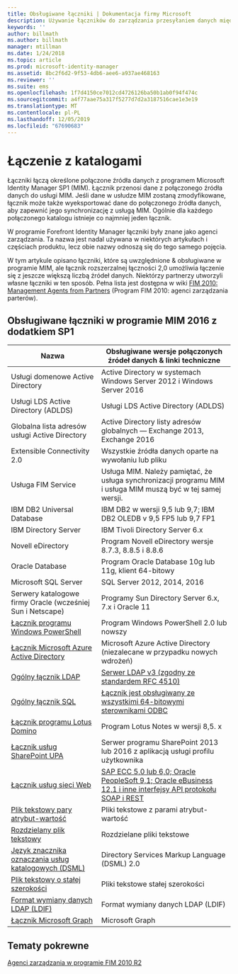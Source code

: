 ```yaml
---
title: Obsługiwane łączniki | Dokumentacja firmy Microsoft
description: Używanie łączników do zarządzania przesyłaniem danych między programem MIM i połączonymi źródłami danych.
keywords: ''
author: billmath
ms.author: billmath
manager: mtillman
ms.date: 1/24/2018
ms.topic: article
ms.prod: microsoft-identity-manager
ms.assetid: 8bc2f6d2-9f53-4db6-aee6-a937ae468163
ms.reviewer: ''
ms.suite: ems
ms.openlocfilehash: 1f7d4150ce7012cd4726126ba50b1ab0f94f474c
ms.sourcegitcommit: a4f77aae75a317f5277d7d2a3187516cae1e3e19
ms.translationtype: MT
ms.contentlocale: pl-PL
ms.lasthandoff: 12/05/2019
ms.locfileid: "67690683"
---
```

# <a name="connect-to-your-directories"></a>Łączenie z katalogami

Łączniki łączą określone połączone źródła danych z programem Microsoft Identity Manager SP1 (MIM). Łącznik przenosi dane z połączonego źródła danych do usługi MIM. Jeśli dane w usłudze MIM zostaną zmodyfikowane, łącznik może także wyeksportować dane do połączonego źródła danych, aby zapewnić jego synchronizację z usługą MIM. Ogólnie dla każdego połączonego katalogu istnieje co najmniej jeden łącznik.

W programie Forefront Identity Manager łączniki były znane jako agenci zarządzania. Ta nazwa jest nadal używana w niektórych artykułach i częściach produktu, lecz obie nazwy odnoszą się do tego samego pojęcia.

W tym artykule opisano łączniki, które są uwzględnione & obsługiwane w programie MIM, ale łącznik rozszerzalnej łączności 2,0 umożliwia łączenie się z jeszcze większą liczbą źródeł danych. Niektórzy partnerzy utworzyli własne łączniki w ten sposób. Pełna lista jest dostępna w wiki [FIM 2010: Management Agents from Partners](http://social.technet.microsoft.com/wiki/contents/articles/1589.fim-2010-management-agents-from-partners.aspx) (Program FIM 2010: agenci zarządzania parterów).

## <a name="supported-connectors-in-mim-2016-sp1"></a>Obsługiwane łączniki w programie MIM 2016 z dodatkiem SP1

| Nazwa | Obsługiwane wersje połączonych źródeł danych & linki techniczne |
| ---- | ----------------------------------------------- |
| Usługi domenowe Active Directory | Active Directory w systemach Windows Server 2012 i Windows Server 2016 |
| Usługi LDS Active Directory (ADLDS) | Usługi LDS Active Directory (ADLDS) |
| Globalna lista adresów usługi Active Directory | Active Directory listy adresów globalnych — Exchange 2013, Exchange 2016 |
| Extensible Connectivity 2.0 | Wszystkie źródła danych oparte na wywołaniu lub pliku |
| Usługa FIM Service | Usługa MIM. Należy pamiętać, że usługa synchronizacji programu MIM i usługa MIM muszą być w tej samej wersji. |
| IBM DB2 Universal Database | IBM DB2 w wersji 9,5 lub 9,7; IBM DB2 OLEDB v 9,5 FP5 lub 9,7 FP1 |
| IBM Directory Server | IBM Tivoli Directory Server 6.x |
| Novell eDirectory | Program Novell eDirectory wersje 8.7.3, 8.8.5 i 8.8.6 |
| Oracle Database | Program Oracle Database 10g lub 11g, klient 64-bitowy |
| Microsoft SQL Server | SQL Server 2012, 2014, 2016 |
| Serwery katalogowe firmy Oracle (wcześniej Sun i Netscape) | Programy Sun Directory Server 6.x, 7.x i Oracle 11 |
| [Łącznik programu Windows PowerShell](https://msdn.microsoft.com/library/dn640417.aspx) | Program Windows PowerShell 2.0 lub nowszy |
| [Łącznik Microsoft Azure Active Directory](https://msdn.microsoft.com/library/dn511001.aspx) | Microsoft Azure Active Directory (niezalecane w przypadku nowych wdrożeń) |
| [Ogólny łącznik LDAP](https://msdn.microsoft.com/library/dn510997.aspx) | [Serwer LDAP v3 (zgodny ze standardem RFC 4510)](reference/microsoft-identity-manager-2016-connector-genericldap.md#overview-of-the-generic-ldap-connector) |
| [Ogólny łącznik SQL](reference/microsoft-identity-manager-2016-connector-genericsql.md) | [Łącznik jest obsługiwany ze wszystkimi 64-bitowymi sterownikami ODBC](reference/microsoft-identity-manager-2016-connector-genericsql.md#overview-of-the-generic-sql-connector) |
| [Łącznik programu Lotus Domino](https://msdn.microsoft.com/library/hh859750.aspx) | Program Lotus Notes w wersji 8,5. x |
| [Łącznik usług SharePoint UPA](https://msdn.microsoft.com/library/dn511003.aspx) | Serwer programu SharePoint 2013 lub 2016 z aplikacją usługi profilu użytkownika |
| [Łącznik usług sieci Web](https://www.microsoft.com/en-us/download/details.aspx?id=51495) | [SAP ECC 5,0 lub 6,0; Oracle PeopleSoft 9,1; Oracle eBusiness 12,1 i inne interfejsy API protokołu SOAP i REST](https://docs.microsoft.com/microsoft-identity-manager/reference/microsoft-identity-manager-2016-ma-ws) |
| [Plik tekstowy pary atrybut-wartość](https://technet.microsoft.com/library/cc708644(v=ws.10).aspx) | Pliki tekstowe z parami atrybut-wartość |
| [Rozdzielany plik tekstowy](https://technet.microsoft.com/library/cc720612(v=ws.10).aspx) | Rozdzielane pliki tekstowe |
| [Język znacznika oznaczania usług katalogowych (DSML)](https://technet.microsoft.com/library/cc720660(v=ws.10).aspx) | Directory Services Markup Language (DSML) 2.0 |
| [Plik tekstowy o stałej szerokości](https://technet.microsoft.com/library/cc720633(v=ws.10).aspx) | Pliki tekstowe stałej szerokości |
| [Format wymiany danych LDAP (LDIF)](https://technet.microsoft.com/library/cc708662(v=ws.10).aspx) | Format wymiany danych LDAP (LDIF) |
| [Łącznik Microsoft Graph](microsoft-identity-manager-2016-connector-graph.md) | Microsoft Graph |

## <a name="related-topics"></a>Tematy pokrewne

[Agenci zarządzania w programie FIM 2010 R2](https://technet.microsoft.com/library/jj133885.aspx)
